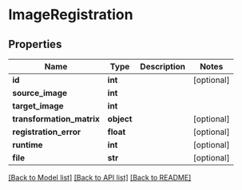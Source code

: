 # ImageRegistration

## Properties
Name | Type | Description | Notes
------------ | ------------- | ------------- | -------------
**id** | **int** |  | [optional] 
**source_image** | **int** |  | 
**target_image** | **int** |  | 
**transformation_matrix** | **object** |  | [optional] 
**registration_error** | **float** |  | [optional] 
**runtime** | **int** |  | [optional] 
**file** | **str** |  | [optional] 

[[Back to Model list]](../README.md#documentation-for-models) [[Back to API list]](../README.md#documentation-for-api-endpoints) [[Back to README]](../README.md)

